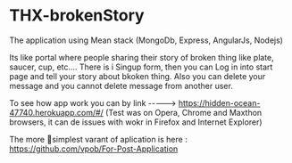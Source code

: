 # THX-brokenStory

The application using Mean stack (MongoDb, Express, AngularJs, Nodejs)

Its like portal where people sharing their story of broken thing like plate, saucer, cup, etc....
There is i Singup form, then you can Log in into start page and tell your story about bkoken thing. 
Also you can delete your message and you cannot delete message from another user.




To see how app work you can by link -----> https://hidden-ocean-47740.herokuapp.com/#/
(Test was on Opera, Chrome and Maxthon browsers, it can de issues with wokr in Firefox and Internet Explorer)


The more simplest varant of aplication is here :  https://github.com/vpob/For-Post-Application
